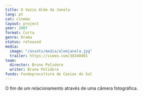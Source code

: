 ```yaml
---
title: O Vazio Além da Janela
lang: pt
cat: cinema
layout: project
year: 2007
format: Curta
genre: Drama
status: released
media:
  image: "/assets/media/alemjanela.jpg"
  trailer: https://vimeo.com/38340401
team:
  director: Bruno Polidoro
  writer: Bruno Polidoro
funds: Fundoprocultura de Caxias do Sul
---
```


O fim de um relacionamento através de uma câmera fotográfica.
